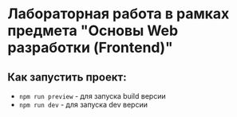 # Лабораторная работа в рамках предмета "Основы Web разработки (Frontend)"

## Как запустить проект:

- `npm run preview` - для запуска build версии
- `npm run dev` - для запуска dev версии
